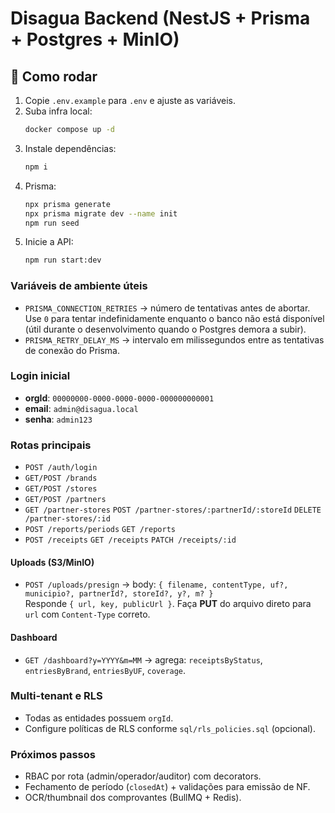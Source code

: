 # Disagua Backend (NestJS + Prisma + Postgres + MinIO)

## 🚀 Como rodar
1. Copie `.env.example` para `.env` e ajuste as variáveis.
2. Suba infra local:
   ```bash
   docker compose up -d
   ```
3. Instale dependências:
   ```bash
   npm i
   ```
4. Prisma:
   ```bash
   npx prisma generate
   npx prisma migrate dev --name init
   npm run seed
   ```
5. Inicie a API:
   ```bash
   npm run start:dev
   ```

### Variáveis de ambiente úteis
- `PRISMA_CONNECTION_RETRIES` → número de tentativas antes de abortar. Use `0` para tentar indefinidamente enquanto o banco não está
  disponível (útil durante o desenvolvimento quando o Postgres demora a subir).
- `PRISMA_RETRY_DELAY_MS` → intervalo em milissegundos entre as tentativas de conexão do Prisma.

### Login inicial
- **orgId**: `00000000-0000-0000-0000-000000000001`
- **email**: `admin@disagua.local`
- **senha**: `admin123`

### Rotas principais
- `POST /auth/login`
- `GET/POST /brands`
- `GET/POST /stores`
- `GET/POST /partners`
- `GET /partner-stores` `POST /partner-stores/:partnerId/:storeId` `DELETE /partner-stores/:id`
- `POST /reports/periods` `GET /reports`
- `POST /receipts` `GET /receipts` `PATCH /receipts/:id`

#### Uploads (S3/MinIO)
- `POST /uploads/presign` → body: `{ filename, contentType, uf?, municipio?, partnerId?, storeId?, y?, m? }`  
  Responde `{ url, key, publicUrl }`. Faça **PUT** do arquivo direto para `url` com `Content-Type` correto.

#### Dashboard
- `GET /dashboard?y=YYYY&m=MM` → agrega: `receiptsByStatus`, `entriesByBrand`, `entriesByUF`, `coverage`.

### Multi-tenant e RLS
- Todas as entidades possuem `orgId`.
- Configure políticas de RLS conforme `sql/rls_policies.sql` (opcional).

### Próximos passos
- RBAC por rota (admin/operador/auditor) com decorators.
- Fechamento de período (`closedAt`) + validações para emissão de NF.
- OCR/thumbnail dos comprovantes (BullMQ + Redis).
